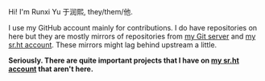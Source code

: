 Hi! I'm Runxi Yu 于润熙, they/them/他.

I use my GitHub account mainly for contributions. I do have repositories on here but they are mostly mirrors of repositories from [my Git server](https://git.runxiyu.org/) and [my sr.ht account](https://git.sr.ht/~runxiyu). These mirrors might lag behind upstream a little.

**Seriously. There are quite important projects that I have on [my sr.ht account](https://git.sr.ht/~runxiyu) that aren't here.**
